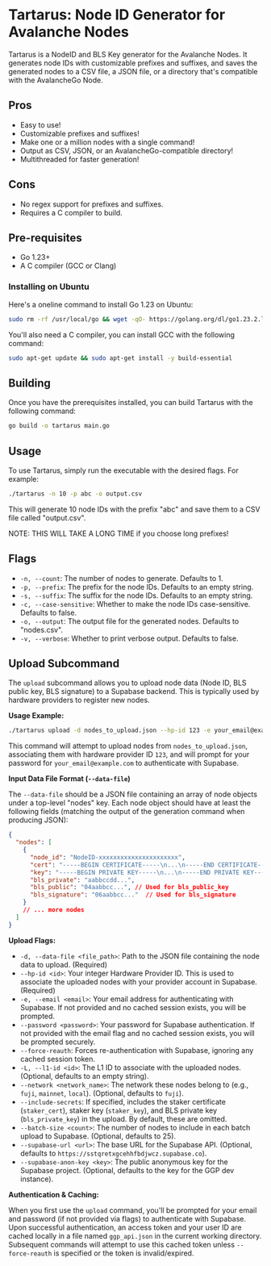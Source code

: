 # Tartarus: Node ID Generator for Avalanche Nodes

Tartarus is a NodeID and BLS Key generator for the Avalanche Nodes. It generates node IDs with customizable prefixes and suffixes, and saves the generated nodes to a CSV file, a JSON file, or a directory that's compatible with the AvalancheGo Node.

## Pros

- Easy to use!
- Customizable prefixes and suffixes!
- Make one or a million nodes with a single command!
- Output as CSV, JSON, or an AvalancheGo-compatible directory!
- Multithreaded for faster generation!

## Cons

- No regex support for prefixes and suffixes.
- Requires a C compiler to build.

## Pre-requisites

- Go 1.23+
- A C compiler (GCC or Clang)

### Installing on Ubuntu

Here's a oneline command to install Go 1.23 on Ubuntu:

```sh
sudo rm -rf /usr/local/go && wget -qO- https://golang.org/dl/go1.23.2.linux-amd64.tar.gz | sudo tar -C /usr/local -xzf - && echo 'export PATH=$PATH:/usr/local/go/bin' | sudo tee -a $HOME/.bashrc && source $HOME/.bashrc && rm -f go1.23.2.linux-amd64.tar.gz
```

You'll also need a C compiler, you can install GCC with the following command:

```sh
sudo apt-get update && sudo apt-get install -y build-essential
```

## Building

Once you have the prerequisites installed, you can build Tartarus with the following command:

```sh
go build -o tartarus main.go
```

## Usage

To use Tartarus, simply run the executable with the desired flags. For example:

```sh
./tartarus -n 10 -p abc -o output.csv
```

This will generate 10 node IDs with the prefix "abc" and save them to a CSV file called "output.csv".

NOTE: THIS WILL TAKE A LONG TIME if you choose long prefixes!

## Flags

- `-n, --count`: The number of nodes to generate. Defaults to 1.
- `-p, --prefix`: The prefix for the node IDs. Defaults to an empty string.
- `-s, --suffix`: The suffix for the node IDs. Defaults to an empty string.
- `-c, --case-sensitive`: Whether to make the node IDs case-sensitive. Defaults to false.
- `-o, --output`: The output file for the generated nodes. Defaults to "nodes.csv".
- `-v, --verbose`: Whether to print verbose output. Defaults to false.

## Upload Subcommand

The `upload` subcommand allows you to upload node data (Node ID, BLS public key, BLS signature) to a Supabase backend. This is typically used by hardware providers to register new nodes.

**Usage Example:**

```sh
./tartarus upload -d nodes_to_upload.json --hp-id 123 -e your_email@example.com
```

This command will attempt to upload nodes from `nodes_to_upload.json`, associating them with hardware provider ID `123`, and will prompt for your password for `your_email@example.com` to authenticate with Supabase.

**Input Data File Format (`--data-file`)**

The `--data-file` should be a JSON file containing an array of node objects under a top-level "nodes" key. Each node object should have at least the following fields (matching the output of the generation command when producing JSON):

```json
{
  "nodes": [
    {
      "node_id": "NodeID-xxxxxxxxxxxxxxxxxxxxxx",
      "cert": "-----BEGIN CERTIFICATE-----\n...\n-----END CERTIFICATE-----",
      "key": "-----BEGIN PRIVATE KEY-----\n...\n-----END PRIVATE KEY-----",
      "bls_private": "aabbccdd...",
      "bls_public": "04aabbcc...", // Used for bls_public_key
      "bls_signature": "06aabbcc..."  // Used for bls_signature
    }
    // ... more nodes
  ]
}
```

**Upload Flags:**

- `-d, --data-file <file_path>`: Path to the JSON file containing the node data to upload. (Required)
- `--hp-id <id>`: Your integer Hardware Provider ID. This is used to associate the uploaded nodes with your provider account in Supabase. (Required)
- `-e, --email <email>`: Your email address for authenticating with Supabase. If not provided and no cached session exists, you will be prompted.
- `--password <password>`: Your password for Supabase authentication. If not provided with the email flag and no cached session exists, you will be prompted securely.
- `--force-reauth`: Forces re-authentication with Supabase, ignoring any cached session token.
- `-L, --l1-id <id>`: The L1 ID to associate with the uploaded nodes. (Optional, defaults to an empty string).
- `--network <network_name>`: The network these nodes belong to (e.g., `fuji`, `mainnet`, `local`). (Optional, defaults to `fuji`).
- `--include-secrets`: If specified, includes the staker certificate (`staker_cert`), staker key (`staker_key`), and BLS private key (`bls_private_key`) in the upload. By default, these are omitted.
- `--batch-size <count>`: The number of nodes to include in each batch upload to Supabase. (Optional, defaults to 25).
- `--supabase-url <url>`: The base URL for the Supabase API. (Optional, defaults to `https://sstqretxgcehhfbdjwcz.supabase.co`).
- `--supabase-anon-key <key>`: The public anonymous key for the Supabase project. (Optional, defaults to the key for the GGP dev instance).

**Authentication & Caching:**

When you first use the `upload` command, you'll be prompted for your email and password (if not provided via flags) to authenticate with Supabase. Upon successful authentication, an access token and your user ID are cached locally in a file named `ggp_api.json` in the current working directory. Subsequent commands will attempt to use this cached token unless `--force-reauth` is specified or the token is invalid/expired.
